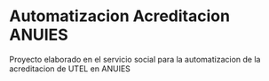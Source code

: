 # Automatizacion Acreditacion ANUIES
 Proyecto elaborado en el servicio social para la automatizacion de la acreditacion de UTEL en ANUIES
